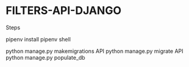 # FILTERS-API-DJANGO

Steps

pipenv install
pipenv shell

python manage.py makemigrations API
python manage.py migrate API
python manage.py populate_db
